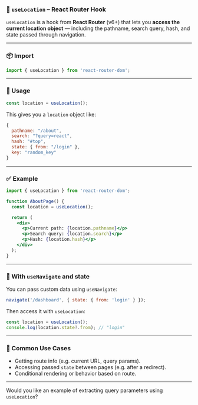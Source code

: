 ### 📍 `useLocation` – React Router Hook

`useLocation` is a hook from **React Router** (v6+) that lets you **access the current location object** — including the pathname, search query, hash, and state passed through navigation.

---

### 📦 Import

```js
import { useLocation } from 'react-router-dom';
```

---

### 🧠 Usage

```jsx
const location = useLocation();
```

This gives you a `location` object like:

```js
{
  pathname: "/about",
  search: "?query=react",
  hash: "#top",
  state: { from: "/login" },
  key: "random_key"
}
```

---

### ✅ Example

```jsx
import { useLocation } from 'react-router-dom';

function AboutPage() {
  const location = useLocation();

  return (
    <div>
      <p>Current path: {location.pathname}</p>
      <p>Search query: {location.search}</p>
      <p>Hash: {location.hash}</p>
    </div>
  );
}
```

---

### 🔁 With `useNavigate` and state

You can pass custom data using `useNavigate`:

```jsx
navigate('/dashboard', { state: { from: 'login' } });
```

Then access it with `useLocation`:

```jsx
const location = useLocation();
console.log(location.state?.from); // "login"
```

---

### 📌 Common Use Cases

* Getting route info (e.g. current URL, query params).
* Accessing passed `state` between pages (e.g. after a redirect).
* Conditional rendering or behavior based on route.

---

Would you like an example of extracting query parameters using `useLocation`?
